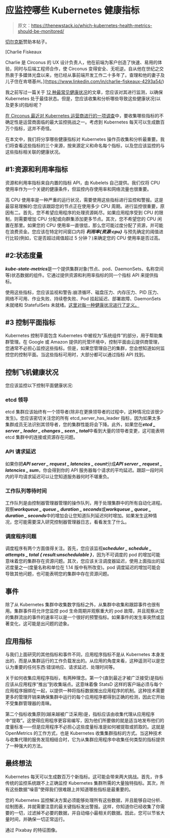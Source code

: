 # 应监控哪些 Kubernetes 健康指标

> 原文：<https://thenewstack.io/which-kubernetes-health-metrics-should-be-monitored/>

[切尔克斯](https://www.circonus.com/)赞助本帖子。

 [Charlie Fiskeaux

Charlie 是 Circonus 的 UX 设计负责人，他在前端为客户创造了快速、易用的体验，同时与后端工程师合作，使 Circonus 变得安全、无呃逆。自从他在世纪之交热衷于多媒体光盘以来，他已经从事前端开发工作二十多年了。查理和他的妻子及儿子住在肯塔基州。](https://www.linkedin.com/in/charlie-fiskeaux-4293a54/) 

我之前写过一篇关于 [12 种最常见健康状况](https://thenewstack.io/12-critical-kubernetes-health-conditions-you-need-to-monitor/)的文章，您应该对其进行监测，以确保 Kubernetes 处于最佳状态。但是，您应该收集和分析哪些导致这些健康状况(以及更多)的指标呢？

[在 Circonus 最近对 Kubernetes 运营商进行的一项调查](https://www.circonus.com/2020/12/study-the-complexities-of-kubernetes-drive-monitoring-challenges-and-indicate-need-for-more-turnkey-solutions/)中，要收集哪些指标的不确定性是运营商面临的最大监控挑战之一。考虑到 Kubernetes 每天可以生成数百万个指标，这并不奇怪。

在本文中，我们将分享哪些健康指标对 Kubernetes 操作员收集和分析最重要。我们将查看这些指标的三个来源，按来源定义和命名每个指标，以及您应该监控的与这些指标相关联的健康状况。

## **#1:资源和利用率指标**

资源和利用率指标来自内置的指标 API，由 Kubelets 自己提供。我们仅将 CPU 使用率作为一个关键的健康条件，但监控内存使用率和网络流量也很重要。

高 CPU 使用率是一种严重的运行状况，需要使用这些指标进行监控和警报。这是最容易理解的:您应该跟踪您的节点正在使用多少 CPU 周期。进行监控很重要，原因有二。首先，您不希望应用程序的处理资源耗尽。如果应用程序受到 CPU 的限制，则需要增加 CPU 分配或向群集添加更多节点。其次，您不希望您的 CPU 闲置在那里。如果您的 CPU 使用率一直很低，那么您可能过度分配了资源，并可能在浪费资金。您应该在特定时间窗口内将 ***利用率{资源:cpu}*** 与预先确定的阈值进行比较(例如，它是否超过阈值超过 5 分钟？)来确定您的 CPU 使用率是否过高。

## **#2:状态度量**

***kube-state-metrics***是一个提供集群对象(节点、pod、DaemonSets、名称空间等)状态数据的组件。它通过提供资源和利用率指标的同一个指标 API 来提供指标。

使用这些指标，您应该监视和警告:崩溃循环、磁盘压力、内存压力、PID 压力、网络不可用、作业失败、持续卷失败、Pod 挂起延迟、部署故障、DaemonSets 未就绪和 StatefulSets 未就绪。[这里对每一种健康状况进行了定义。](https://thenewstack.io/12-critical-kubernetes-health-conditions-you-need-to-monitor/)

## **#3 控制平面指标**

Kubernetes 控制平面包含 Kubernetes 中被视为“系统组件”的部分，用于帮助集群管理。在 Google 或 Amazon 提供的托管环境中，控制平面由云提供商管理，您通常不必担心监控这些指标。但是，如果您管理自己的集群，您会想知道如何监控您的控制平面。当这些指标可用时，大部分都可以通过指标 API 找到。

## 控制飞机健康状况

您应该监控以下控制平面健康状况:

### **etcd 领导**

etcd 集群应该始终有一个领导者(除非在更换领导者的过程中，这种情况应该很少发生)。您应该密切关注您的所有 etcd_server_has_leader 指标，因为如果太多集群成员无法识别其领导者，您的集群性能将会下降。此外，如果您在***etcd _ server _ leader _ changes _ seen _ total***中看到大量的领导者变更，这可能表明 etcd 集群中的连接或资源存在问题。

### **API 请求延迟**

如果你把***API server _ request _ latencies _ count***分成***API server _ request _ latencies _ sum***，你会得到你的 API 服务器每个请求的平均延迟。跟踪一段时间内的平均请求延迟可以让您知道服务器何时不堪重负。

### **工作队列等待时间**

工作队列是由控制器管理器管理的操作队列，用于处理集群中的所有自动化进程。观察***workqueue _ queue _ duration _ seconds***或***workqueue _ queue _ duration _ seconds***中的增加会让您知道队列延迟何时增加。如果发生这种情况，您可能需要深入研究控制器管理器日志，看看发生了什么。

### **调度程序问题**

调度程序有两个方面值得关注。首先，您应该监视***scheduler _ schedule _ attempts _ total { result:unschedulable }***，因为不可调度的 pod 的增加可能意味着您的集群存在资源问题。其次，您应该关注调度器延迟，使用上面指出的延迟度量之一(度量名称和单位在 1.14 版中有所改变)。pod 调度延迟的增加可能会导致其他问题，也可能表明您的集群中存在资源问题。

## **事件**

除了从 Kubernetes 集群中收集数字指标之外，从集群中收集和跟踪事件也很有用。集群事件将允许您监控 pod 生命周期并观察重大的 pod 故障，并且观察从您的集群流出的事件的速率可以是一个很好的预警指标。如果事件的发生率突然或显著变化，这可能是出问题的迹象。

## **应用指标**

与我们上面研究的其他指标和事件不同，应用程序指标不是从 Kubernetes 本身发出的，而是从集群运行的工作负载发出的。从应用的角度来看，这种遥测可以是您认为重要的任何东西:错误响应、请求延迟、处理时间等。

关于如何收集应用程序指标，有两种理念。第一个(直到最近才被广泛接受)是指标应该从应用程序“推出”到收集端点。这意味着像 StatsD 这样的客户端必须与每个应用程序捆绑在一起，以提供一种将指标数据推出应用程序的机制。这种技术需要更多的管理开销来确保集群中运行的每个应用程序都得到正确的检测，因此它开始不受集群管理器的青睐。

第二个指标收集原则(越来越被广泛采用)是，指标应该由收集代理从应用程序中“提取”。这使得应用程序更容易编写，因为他们所要做的就是适当地发布他们的度量标准——但是应用程序不必担心这些度量标准是如何被提取或抓取的。这就是 OpenMetrics 的工作方式，也是 Kubernetes 收集集群指标的方式。当这种技术与收集代理的服务发现相结合时，它为从集群应用程序中收集任何类型的指标提供了一种强大的方法。

## **最终想法**

Kubernetes 每天可以生成数百万个新指标。这可能会带来两大挑战。首先，许多传统的监控系统跟不上正确监控 Kubernetes 集群所需的大量独特指标。其次，所有这些数据“噪音”使得我们很难跟上并知道哪些指标是最重要的。

您的 Kubernetes 监控解决方案必须能够处理所有这些数据，并且能够自动分析、绘制图表，并就需要注意的最关键指标发出警报。这样，你知道你已经收集了你需要的一切，过滤掉不必要的数据，并自动缩小最相关的数据。因此，您可以节省大量时间，并确保一切正常运行。

通过 Pixabay 的特征图像。

<svg xmlns:xlink="http://www.w3.org/1999/xlink" viewBox="0 0 68 31" version="1.1"><title>Group</title> <desc>Created with Sketch.</desc></svg>